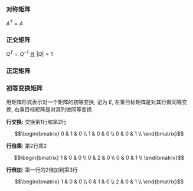 ### 对称矩阵

$A^{T}=A$

### 正交矩阵

$Q^{T}=Q^{-1}$ 且 $\vert Q\vert =1$

### 正定矩阵

### 初等变换矩阵 

用矩阵形式表示对一个矩阵的初等变换, 记为 $E$, 左乘目标矩阵是对其行做同等变换, 右乘目标矩阵是对其列做同等变换.

**行交换:** 交换第1行和第2行

$$\begin{bmatrix}
0 & 1 & 0 \\
1 & 0 & 0 \\
0 & 0 & 1 \\
\end{bmatrix}$$

**行倍乘:** 第2行乘2

$$\begin{bmatrix}
1 & 0 & 0 \\
0 & 2 & 0 \\
0 & 0 & 1 \\
\end{bmatrix}$$

**行倍加:** 第一行的2倍加到第3行

$$\begin{bmatrix}
1 & 0 & 0 \\
0 & 1 & 0 \\
2 & 0 & 1 \\
\end{bmatrix}$$